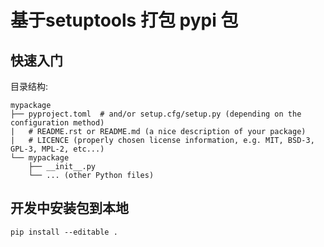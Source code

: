 # 基于setuptools 打包 pypi 包

## 快速入门

目录结构:

```shell
mypackage
├── pyproject.toml  # and/or setup.cfg/setup.py (depending on the configuration method)
|   # README.rst or README.md (a nice description of your package)
|   # LICENCE (properly chosen license information, e.g. MIT, BSD-3, GPL-3, MPL-2, etc...)
└── mypackage
    ├── __init__.py
    └── ... (other Python files)
```

## 开发中安装包到本地

```shell
pip install --editable .
```
